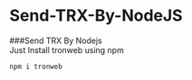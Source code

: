 # Send-TRX-By-NodeJS
###Send TRX By Nodejs
<br>
Just Install tronweb using npm 
```
npm i tronweb
```
